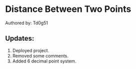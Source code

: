 # Distance Between Two Points

Authored by: Td0g51

## Updates:
1. Deployed project.
2. Removed some comments.
3. Added 6 decimal point system.
